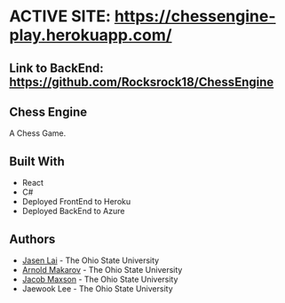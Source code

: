 # ACTIVE SITE: https://chessengine-play.herokuapp.com/

## Link to BackEnd: https://github.com/Rocksrock18/ChessEngine

## Chess Engine
A Chess Game.

## Built With
* React
* C#
* Deployed FrontEnd to Heroku
* Deployed BackEnd to Azure

## Authors
* [Jasen Lai](https://www.linkedin.com/in/jasenlai/) - The Ohio State University
* [Arnold Makarov](https://www.linkedin.com/in/arnoldmakarov/) - The Ohio State University
* [Jacob Maxson](https://www.linkedin.com/in/jacob-maxson-63869018a/) - The Ohio State University
* Jaewook Lee - The Ohio State University

